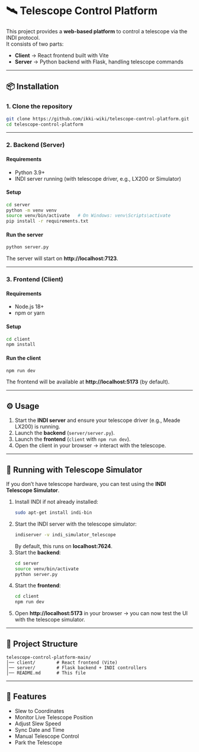 # 🛰️ Telescope Control Platform

This project provides a **web-based platform** to control a telescope via the INDI protocol.  
It consists of two parts:  
- **Client** → React frontend built with Vite  
- **Server** → Python backend with Flask, handling telescope commands
---

## 📦 Installation

### 1. Clone the repository
```bash
git clone https://github.com/ikki-wiki/telescope-control-platform.git
cd telescope-control-platform
```

---

### 2. Backend (Server)

#### Requirements
- Python 3.9+  
- INDI server running (with telescope driver, e.g., LX200 or Simulator)

#### Setup
```bash
cd server
python -m venv venv
source venv/bin/activate   # On Windows: venv\Scripts\activate
pip install -r requirements.txt
```

#### Run the server
```bash
python server.py
```

The server will start on **http://localhost:7123**.

---

### 3. Frontend (Client)

#### Requirements
- Node.js 18+  
- npm or yarn

#### Setup
```bash
cd client
npm install
```

#### Run the client
```bash
npm run dev
```

The frontend will be available at **http://localhost:5173** (by default).

---

## ⚙️ Usage

1. Start the **INDI server** and ensure your telescope driver (e.g., Meade LX200) is running.  
2. Launch the **backend** (`server/server.py`).  
3. Launch the **frontend** (`client` with `npm run dev`).  
4. Open the client in your browser → interact with the telescope.  

---

## 🧪 Running with Telescope Simulator

If you don’t have telescope hardware, you can test using the **INDI Telescope Simulator**.

1. Install INDI if not already installed:
   ```bash
   sudo apt-get install indi-bin
   ```
2. Start the INDI server with the telescope simulator:
   ```bash
   indiserver -v indi_simulator_telescope
   ```
   By default, this runs on **localhost:7624**.
3. Start the **backend**:
   ```bash
   cd server
   source venv/bin/activate
   python server.py
   ```
4. Start the **frontend**:
   ```bash
   cd client
   npm run dev
   ```
5. Open **http://localhost:5173** in your browser → you can now test the UI with the telescope simulator.

---

## 📂 Project Structure
```
telescope-control-platform-main/
│── client/        # React frontend (Vite)
│── server/        # Flask backend + INDI controllers
│── README.md      # This file
```

---

## 🚀 Features
- Slew to Coordinates  
- Monitor Live Telescope Position
- Adjust Slew Speed 
- Sync Date and Time
- Manual Telescope Control
- Park the Telescope



